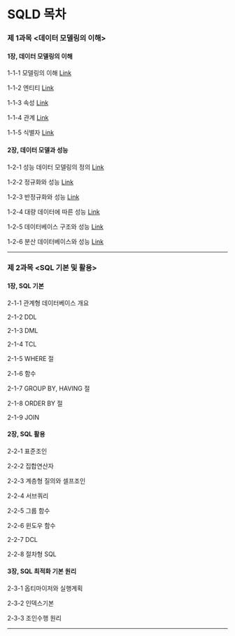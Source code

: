 <h1>SQLD 목차</h1>



### 제 1과목 <데이터 모델링의 이해>

#### 1장, 데이터 모델링의 이해

1-1-1 모델링의 이해 <a href="https://blog.naver.com/handuelly/221707943096">Link</a>

1-1-2 엔티티 <a href="https://blog.naver.com/handuelly/221707960037">Link</a>

1-1-3 속성 <a href="https://blog.naver.com/handuelly/221707990445">Link</a>

1-1-4 관계 <a href="https://blog.naver.com/handuelly/221708005795">Link</a>

1-1-5 식별자 <a href="https://blog.naver.com/handuelly/221708016275">Link</a>

#### 2장, 데이터 모델과 성능

1-2-1 성능 데이터 모델링의 정의 <a href="https://blog.naver.com/handuelly/221709136796">Link</a>

1-2-2 정규화와 성능 <a href="https://blog.naver.com/handuelly/221709531844">Link</a>

1-2-3 반정규화와 성능 <a href="https://blog.naver.com/handuelly/221709570862">Link</a>

1-2-4 대량 데이터에 따른 성능 <a href="https://blog.naver.com/handuelly/221709607292">Link</a>

1-2-5 데이터베이스 구조와 성능 <a href="https://blog.naver.com/handuelly/221709939271">Link</a>

1-2-6 분산 데이터베이스와 성능 <a href="https://blog.naver.com/handuelly/221709963908">Link</a>

<hr>

### 제 2과목 <SQL 기본 및 활용>

#### 1장, SQL 기본

2-1-1 관계형 데이터베이스 개요

2-1-2 DDL

2-1-3 DML

2-1-4 TCL

2-1-5 WHERE 절

2-1-6 함수

2-1-7 GROUP BY, HAVING 절

2-1-8 ORDER BY 절

2-1-9 JOIN

#### 2장, SQL 활용

2-2-1 표준조인

2-2-2 집합연산자

2-2-3 계층형 질의와 셀프조인

2-2-4 서브쿼리

2-2-5 그룹 함수

2-2-6 윈도우 함수

2-2-7 DCL

2-2-8 절차형 SQL

#### 3장, SQL 최적화 기본 원리

2-3-1 옵티마이저와 실행계획

2-3-2 인덱스기본

2-3-3 조인수행 원리

<hr>
